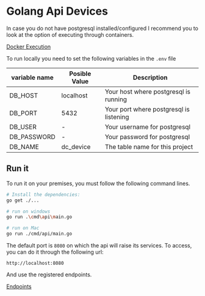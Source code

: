 # Golang Api Devices

In case you do not have postgresql installed/configured I recommend you to look at the option of executing through containers.

[Docker Execution](Docker.md)

To run locally you need to set the following variables in the `.env` file

| variable name | Posible Value | Description                             |
| ------------- | ------------- | --------------------------------------- |
| DB_HOST       | localhost     | Your host where postgresql is running   |
| DB_PORT       | 5432          | Your port where postgresql is listening |
| DB_USER       | -             | Your username for postgresql            |
| DB_PASSWORD   | -             | Your password for postgresql            |
| DB_NAME       | dc_device     | The table name for this project         |

## Run it

To run it on your premises, you must follow the following command lines.

```bash
# Install the dependencies:
go get ./...

# run on windows
go run .\cmd\api\main.go

# run on Mac
go run ./cmd/api/main.go
```


The default port is `8080` on which the api will raise its services. To access, you can do it through the following url:

`http://localhost:8080`

And use the registered endpoints.

[Endpoints](Endpoints.md)